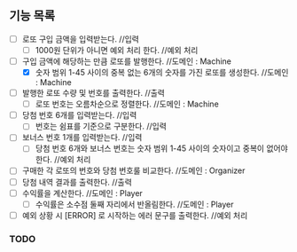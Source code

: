 ## 기능 목록
- [ ] 로또 구입 금액을 입력받는다. //입력 
  - [ ] 1000원 단위가 아니면 예외 처리 한다. //예외 처리
- [ ] 구입 금액에 해당하는 만큼 로또를 발행한다. //도메인 : Machine 
  - [x] 숫자 범위 1-45 사이의 중복 없는 6개의 숫자를 가진 로또를 생성한다. //도메인 : Machine
- [ ] 발행한 로또 수량 및 번호를 출력한다. //출력
  - [ ] 로또 번호는 오름차순으로 정렬한다. //도메인 : Machine
- [ ] 당첨 번호 6개를 입력받는다. //입력
  - [ ] 번호는 쉼표를 기준으로 구분한다. //입력
- [ ] 보너스 번호 1개를 입력받는다. //입력
  - [ ] 당첨 번호 6개와 보너스 번호는 숫자 범위 1-45 사이의 숫자이고 중복이 없어야 한다. //예외 처리
- [ ] 구매한 각 로또의 번호와 당첨 번호룰 비교한다. //도메인 : Organizer
- [ ] 당첨 내역 결과를 출력한다. //출력
- [ ] 수익률을 계산한다. //도메인 : Player
  - [ ] 수익률은 소수점 둘째 자리에서 반올림한다. //도메인 : Player
-[ ] 예외 상황 시 [ERROR] 로 시작하는 에러 문구를 출력한다. //예외 처리

### TODO



